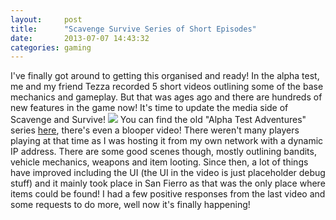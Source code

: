 ```yaml
---
layout:     post
title:      "Scavenge Survive Series of Short Episodes"
date:       2013-07-07 14:43:32
categories: gaming
---
```

I've finally got around to getting this organised and ready! In the alpha test, me and my friend Tezza recorded 5 short videos outlining some of the base mechanics and gameplay. But that was ages ago and there are hundreds of new features in the game now! It's time to update the media side of Scavenge and Survive! ![](http://i.imgur.com/aI7iGavh.jpg) You can find the old "Alpha Test Adventures" series [here](http://www.youtube.com/watch?v=1YiqgtVW2i0&list=PL401006D77205DF96&index=21), there's even a blooper video! There weren't many players playing at that time as I was hosting it from my own network with a dynamic IP address. There are some good scenes though, mostly outlining bandits, vehicle mechanics, weapons and item looting. Since then, a lot of things have improved including the UI (the UI in the video is just placeholder debug stuff) and it mainly took place in San Fierro as that was the only place where items could be found! I had a few positive responses from the last video and some requests to do more, well now it's finally happening!
